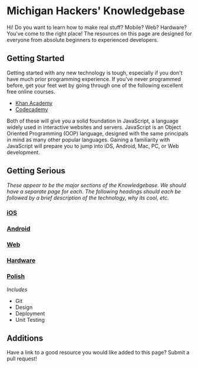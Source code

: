 Michigan Hackers' Knowledgebase
=============

Hi! Do you want to learn how to make real stuff? Mobile? Web? Hardware? You've come to the right place! The resources on this page are designed for everyone from absolute beginners to experienced developers.



## Getting Started

Getting started with any new technology is tough, especially if you don't have much prior programming experience. If you've never programmed before, get your feet wet by going through one of the following excellent free online courses.

- [Khan Academy](http://www.khanacademy.org/computing/cs/programming)
- [Codecademy](http://www.codecademy.com/tracks/javascript)

Both of these will give you a solid foundation in JavaScript, a language widely used in interactive websites and servers. JavaScript is an Object Oriented Programming (OOP) language, designed with the same principals in mind as many other popular languages. Gaining a familiarity with JavaScript will prepare you to jump into iOS, Android, Mac, PC, or Web development.



## Getting Serious

_These appear to be the major sections of the Knowledgebase. We should have a separate page for each. The following headings should each be followed by a brief description of the technology, why its cool, etc._

### [iOS](Technologies/iOS.md)

### [Android](Technologies/Android.md)

### [Web](Technologies/Web.md)

### [Hardware](Technologies/Hardware.md)

### [Polish](Technologies/Polish.md)

_Includes_
- Git
- Design
- Deployment
- Unit Testing



## Additions

Have a link to a good resource you would like added to this page? Submit a pull request!
